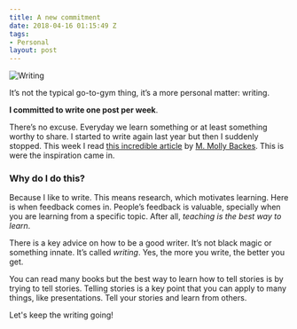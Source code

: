 ```yaml
---
title: A new commitment
date: 2018-04-16 01:15:49 Z
tags:
- Personal
layout: post
---
```


![Writing](http://cl.ly/image/402b1i1c3t3U/writingbg.jpg)

It’s not the typical go-to-gym thing, it’s a more personal matter: writing.

**I committed to write one post per week**.

There’s no excuse. Everyday we learn something or at least something worthy to share. I started to write again last year but then I suddenly stopped. This week I read [this incredible article](https://medium.com/human-parts/dfdcf0c7b961) by [M. Molly Backes](http://https://twitter.com/mollybackes). This is were the inspiration came in.

### Why do I do this?

Because I like to write. This means research, which motivates learning. Here is when feedback comes in. People’s feedback is valuable, specially when you are learning from a specific topic. After all, *teaching is the best way to learn*.

There is a key advice on how to be a good writer. It’s not black magic or something innate. It’s called *writing*. Yes, the more you write, the better you get. 

You can read many books but the best way to learn how to tell stories is by trying to tell stories. Telling stories is a key point that you can apply to many things, like presentations. Tell your stories and learn from others.

Let's keep the writing going!

